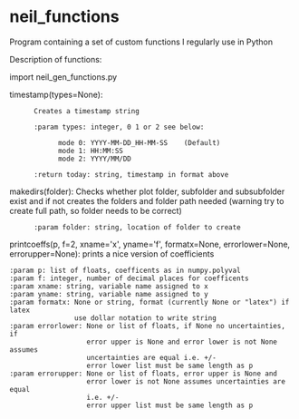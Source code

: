 # neil_functions
Program containing a set of custom functions I regularly use in Python


Description of functions:

import neil_gen_functions.py

timestamp(types=None):

          Creates a timestamp string
        
          :param types: integer, 0 1 or 2 see below:
        
                mode 0: YYYY-MM-DD_HH-MM-SS    (Default)
                mode 1: HH:MM:SS 
                mode 2: YYYY/MM/DD
                
          :return today: string, timestamp in format above



makedirs(folder):
          Checks whether plot folder, subfolder and subsubfolder exist and
          if not creates the folders and folder path needed 
          (warning try to create full path, so folder needs to be correct)
          
          :param folder: string, location of folder to create



printcoeffs(p, f=2, xname='x', yname='f', formatx=None,
                errorlower=None, errorupper=None):
    prints a nice version of coefficients
    
    :param p: list of floats, coefficents as in numpy.polyval
    :param f: integer, number of decimal places for coefficents
    :param xname: string, variable name assigned to x
    :param yname: string, variable name assigned to y
    :param formatx: None or string, format (currently None or "latex") if latex
                    use dollar notation to write string
    :param errorlower: None or list of floats, if None no uncertainties, if
                       error upper is None and error lower is not None assumes
                       uncertainties are equal i.e. +/-
                       error lower list must be same length as p
    :param errorupper: None or list of floats, error upper is None and
                       error lower is not None assumes uncertainties are equal
                       i.e. +/-
                       error upper list must be same length as p
